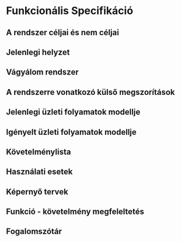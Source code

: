 # Funkcionális Specifikáció

## A rendszer céljai és nem céljai

## Jelenlegi helyzet

## Vágyálom rendszer

## A rendszerre vonatkozó külső megszorítások

## Jelenlegi üzleti folyamatok modellje

## Igényelt üzleti folyamatok modellje

## Követelménylista

## Használati esetek

## Képernyő tervek

## Funkció - követelmény megfeleltetés

## Fogalomszótár